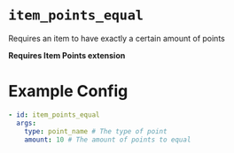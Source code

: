 # `item_points_equal`

Requires an item to have exactly a certain amount of points

**Requires Item Points extension**

# Example Config
```yaml
- id: item_points_equal
  args:
    type: point_name # The type of point
    amount: 10 # The amount of points to equal
```
